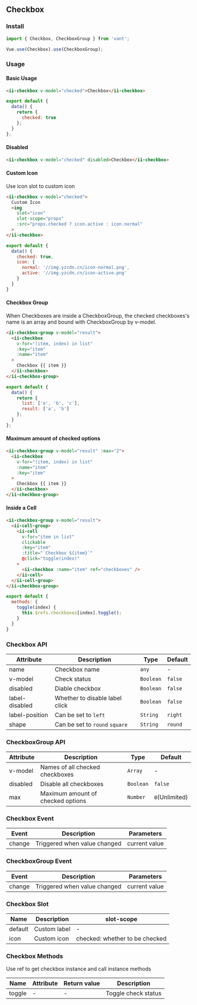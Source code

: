 ## Checkbox

### Install
``` javascript
import { Checkbox, CheckboxGroup } from 'vant';

Vue.use(Checkbox).use(CheckboxGroup);
```

### Usage

#### Basic Usage

```html
<ii-checkbox v-model="checked">Checkbox</ii-checkbox>
```

```javascript
export default {
  data() {
    return {
      checked: true
    };
  }
};
```

#### Disabled

```html
<ii-checkbox v-model="checked" disabled>Checkbox</ii-checkbox>
```

#### Custom Icon
Use icon slot to custom icon

```html
<ii-checkbox v-model="checked">
  Custom Icon
  <img
    slot="icon"
    slot-scope="props"
    :src="props.checked ? icon.active : icon.normal"
  >
</ii-checkbox>
```

```js
export default {
  data() {
    checked: true,
    icon: {
      normal: '//img.yzcdn.cn/icon-normal.png',
      active: '//img.yzcdn.cn/icon-active.png'
    }
  }
}
```

#### Checkbox Group
When Checkboxes are inside a CheckboxGroup, the checked checkboxes's name is an array and bound with CheckboxGroup by v-model.

```html
<ii-checkbox-group v-model="result">
  <ii-checkbox
    v-for="(item, index) in list"
    :key="item"
    :name="item"
  >
    Checkbox {{ item }}
  </ii-checkbox>
</ii-checkbox-group>
```

```javascript
export default {
  data() {
    return {
      list: ['a', 'b', 'c'],
      result: ['a', 'b']
    };
  }
};
```

#### Maximum amount of checked options

```html
<ii-checkbox-group v-model="result" :max="2">
  <ii-checkbox
    v-for="(item, index) in list"
    :name="item"
    :key="item"
  >
    Checkbox {{ item }}
  </ii-checkbox>
</ii-checkbox-group>
```

#### Inside a Cell

```html
<ii-checkbox-group v-model="result">
  <ii-cell-group>
    <ii-cell
      v-for="item in list"
      clickable
      :key="item"
      :title="`Checkbox ${item}`"
      @click="toggle(index)"
    >
      <ii-checkbox :name="item" ref="checkboxes" />
    </ii-cell>
  </ii-cell-group>
</ii-checkbox-group>
```

```js
export default {
  methods: {
    toggle(index) {
      this.$refs.checkboxes[index].toggle();
    }
  }
}
```


### Checkbox API

| Attribute | Description | Type | Default |
|-----------|-----------|-----------|-------------|
| name | Checkbox name | `any` | - |
| v-model | Check status | `Boolean` | `false` |
| disabled | Diable checkbox | `Boolean` | `false` |
| label-disabled | Whether to disable label click | `Boolean` | `false` |
| label-position | Can be set to `left` | `String` | `right` |
| shape | Can be set to `round` `square` | `String` | `round` |

### CheckboxGroup API

| Attribute | Description | Type | Default |
|-----------|-----------|-----------|-------------|
| v-model | Names of all checked checkboxes | `Array` | - |
| disabled | Disable all checkboxes | `Boolean` | `false` |
| max | Maximum amount of checked options | `Number` | `0`(Unlimited) |

### Checkbox Event

| Event | Description | Parameters |
|-----------|-----------|-----------|
| change | Triggered when value changed | current value |

### CheckboxGroup Event

| Event | Description | Parameters |
|-----------|-----------|-----------|
| change | Triggered when value changed | current value |

### Checkbox Slot

| Name | Description | slot-scope |
|-----------|-----------|-----------|
| default | Custom label | - |
| icon | Custom icon | checked: whether to be checked |

### Checkbox Methods

Use ref to get checkbox instance and call instance methods

| Name | Attribute | Return value | Description |
|-----------|-----------|-----------|-------------|
| toggle | - | - | Toggle check status |
